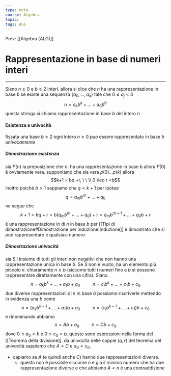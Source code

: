 ```yaml
---
type: nota
course: Algebra
topic: 
tags: ALG
---
```


Prev: [[Algebra (ALG)]]

# Rappresentazione in base di numeri interi
---
Siano $n\geq 0$ e  $b\geq 2$ interi. allora si dice che $n$ ha una rappresentazione in base $b$ se esiste una sequenza $\{a_0,\dots,a_k\}$ tale che  $0\leq a_j < b$
$$n = a_kb^k+\dots+a_0b^0$$
questa stringa si chiama rappresentazione in base $b$ del intero $n$


#### Esistenza e univocità
fissata una base $b \geq 2$ ogni intero $n\geq0$ _puo_ essere rappresentato in base $b$ _univocamente_

##### Dimostrazione esistenza
sia $P(n)$ la preposizione che $n$. ha una rappresentazione in base b allora $P(0)$ è ovviamente vera.
supponiamo che sia vera $p(0)\dots p(k)$ allora
$$k+1 = bq +r, \ \ \\ 0 \leq r <b$$
inoltro poiché $b>1$ sappiamo che $q<k+1$ per ipotesi 
$$q= q_mb^m+\dots+q_0$$
ne segue che 
$$k+1= bq+r=b(q_mb^m+\dots+q_0)+r = q_mb^{m+1}+\dots+q_0b+r$$
è una rappresentazione in di $n$ in base $b$ per [[Tipi di dimostrazione#Dimostrazione per induzione|induzione]] è dimostrato che si può rappresentare e qualsiasi numero
##### Dimostrazione univocità
sia $S$ l insieme di tutti gli interi non negativi che non hanno una rappresentazione unica in base $b$. Se $S$ non è vuoto, ha un elemento più piccolo $n$. chiaramente $n \geq b$ (siccome tutti i numeri fino a $b$ si possono rappresentare direttamente con una cifra).  Siano.
 $$n= a_kb^k + \dots+a_1b+a_0 \ \ \ \ \ \ \ \ \ \ n= c_lb^k+\dots+c_1b+c_0$$
 due diverse rappresentazioni di $n$ in base $b$ possiamo riscriverle mettendo in evidenza una $b$ come
 $$n= (a_kb^{k-1} + \dots+a_1)b+a_0 \ \ \ \ \ \ \ \ \ \ n= (c_lb^{k-1}+\dots+c_1)b+c_0$$
 e rinominando abbiamo 
  $$n=Ab+a_0 \ \ \ \ \ \ \ \ \ \ n= Cb+c_0$$
  dove $0\leq a_0 < b$ e $0 \leq c_0 <b$.
  questo sono espressioni nella forma del [[Teorema della divisione]]. da univocità delle coppie $(q,r)$ del teorema del univocità sappiamo che $A=C$ e $a_0=c_0$.
  - capiamo se $A$ (e quindi anche $C$) hanno due rappresentazioni diverse.
	- questo non è possibile siccome $n$ è gia il minimo numero che ha due rappresentazione diverse e che abbiamo $A<n$ è una contraddizione 
 